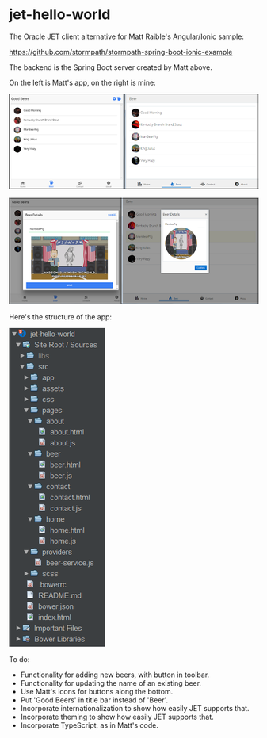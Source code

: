 # jet-hello-world

The Oracle JET client alternative for Matt Raible's Angular/Ionic sample:

https://github.com/stormpath/stormpath-spring-boot-ionic-example

The backend is the Spring Boot server created by Matt above.

On the left is Matt's app, on the right is mine:
<p><img src="src/assets/imgs/pic-1.png"/></p>
<p><img src="src/assets/imgs/pic-2.png"/></p>
<p>Here's the structure of the app:</p>
<p><img src="src/assets/imgs/pic-3.png"/></p>

To do:
- Functionality for adding new beers, with button in toolbar.
- Functionality for updating the name of an existing beer.
- Use Matt's icons for buttons along the bottom.
- Put 'Good Beers' in title bar instead of 'Beer'.
- Incorporate internationalization to show how easily JET supports that.
- Incorporate theming to show how easily JET supports that.
- Incorporate TypeScript, as in Matt's code.
